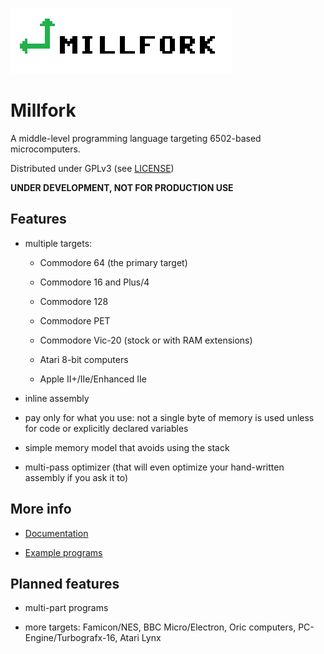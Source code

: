 ![](logo_transparent.png)

# Millfork

A middle-level programming language targeting 6502-based microcomputers. 

Distributed under GPLv3 (see [LICENSE](LICENSE))

**UNDER DEVELOPMENT, NOT FOR PRODUCTION USE**

## Features

* multiple targets:

    * Commodore 64 (the primary target)
    
    * Commodore 16 and Plus/4
    
    * Commodore 128
    
    * Commodore PET
    
    * Commodore Vic-20 (stock or with RAM extensions)
    
    * Atari 8-bit computers
    
    * Apple II+/IIe/Enhanced IIe

* inline assembly

* pay only for what you use: not a single byte of memory is used unless for code or explicitly declared variables

* simple memory model that avoids using the stack

* multi-pass optimizer (that will even optimize your hand-written assembly if you ask it to)

## More info

* [Documentation](doc/README.md)

* [Example programs](examples/README.md)

## Planned features

* multi-part programs

* more targets: Famicon/NES, BBC Micro/Electron, Oric computers, PC-Engine/Turbografx-16, Atari Lynx
